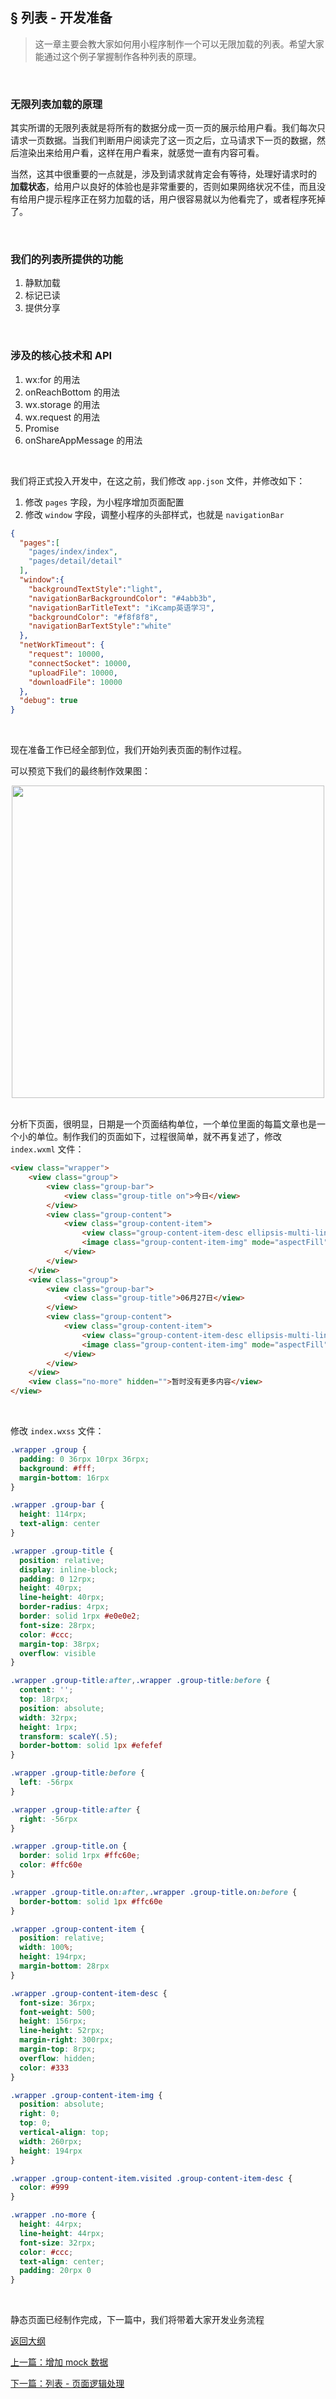 ## <a>&sect; 列表 - 开发准备</a>  
> 这一章主要会教大家如何用小程序制作一个可以无限加载的列表。希望大家能通过这个例子掌握制作各种列表的原理。  

<br>  

### 无限列表加载的原理  
其实所谓的无限列表就是将所有的数据分成一页一页的展示给用户看。我们每次只请求一页数据。当我们判断用户阅读完了这一页之后，立马请求下一页的数据，然后渲染出来给用户看，这样在用户看来，就感觉一直有内容可看。

当然，这其中很重要的一点就是，涉及到请求就肯定会有等待，处理好请求时的 **加载状态**，给用户以良好的体验也是非常重要的，否则如果网络状况不佳，而且没有给用户提示程序正在努力加载的话，用户很容易就以为他看完了，或者程序死掉了。

<br>  

### 我们的列表所提供的功能  
1. 静默加载
2. 标记已读
3. 提供分享

<br>  

### 涉及的核心技术和 API  
1. wx:for 的用法
2. onReachBottom 的用法
3. wx.storage 的用法
4. wx.request 的用法
5. Promise
6. onShareAppMessage 的用法

<br>  

我们将正式投入开发中，在这之前，我们修改 `app.json` 文件，并修改如下：  
1. 修改 `pages` 字段，为小程序增加页面配置
2. 修改 `window` 字段，调整小程序的头部样式，也就是 `navigationBar` 
```json
{
  "pages":[
    "pages/index/index",
    "pages/detail/detail"
  ],
  "window":{
    "backgroundTextStyle":"light",
    "navigationBarBackgroundColor": "#4abb3b",
    "navigationBarTitleText": "iKcamp英语学习",
    "backgroundColor": "#f8f8f8",
    "navigationBarTextStyle":"white"
  },
  "netWorkTimeout": {
    "request": 10000,
    "connectSocket": 10000,
    "uploadFile": 10000,
    "downloadFile": 10000
  },
  "debug": true
}
```  
<br>  

现在准备工作已经全部到位，我们开始列表页面的制作过程。  

可以预览下我们的最终制作效果图：  
<div align="center">
  <img src="./images/list.png" width="500"/>
</div>

<br>  

分析下页面，很明显，日期是一个页面结构单位，一个单位里面的每篇文章也是一个小的单位。制作我们的页面如下，过程很简单，就不再复述了，修改 `index.wxml` 文件：  
```html
<view class="wrapper">
    <view class="group">
        <view class="group-bar">
            <view class="group-title on">今日</view>
        </view>
        <view class="group-content">
            <view class="group-content-item">
                <view class="group-content-item-desc ellipsis-multi-line ellipsis-line-3">为什么聪明人总能保持冷静？</view>
                <image class="group-content-item-img" mode="aspectFill" src="https://n1image.hjfile.cn/mh/2017/06/26/9ffa8c56cfd76cf5159011f4017f022e.jpg"/>
            </view>
        </view>
    </view>
    <view class="group">
        <view class="group-bar">
            <view class="group-title">06月27日</view>
        </view>
        <view class="group-content">
            <view class="group-content-item">
                <view class="group-content-item-desc ellipsis-multi-line ellipsis-line-3">为什么聪明人总能保持冷静？</view>
                <image class="group-content-item-img" mode="aspectFill" src="https://n1image.hjfile.cn/mh/2017/06/26/9ffa8c56cfd76cf5159011f4017f022e.jpg"/>
            </view>
        </view>
    </view>
    <view class="no-more" hidden="">暂时没有更多内容</view>
</view>    
```

<br>  

修改 `index.wxss` 文件：
```css
.wrapper .group {
  padding: 0 36rpx 10rpx 36rpx;
  background: #fff;
  margin-bottom: 16rpx
}

.wrapper .group-bar {
  height: 114rpx;
  text-align: center
}

.wrapper .group-title {
  position: relative;
  display: inline-block;
  padding: 0 12rpx;
  height: 40rpx;
  line-height: 40rpx;
  border-radius: 4rpx;
  border: solid 1rpx #e0e0e2;
  font-size: 28rpx;
  color: #ccc;
  margin-top: 38rpx;
  overflow: visible
}

.wrapper .group-title:after,.wrapper .group-title:before {
  content: '';
  top: 18rpx;
  position: absolute;
  width: 32rpx;
  height: 1rpx;
  transform: scaleY(.5);
  border-bottom: solid 1px #efefef
}

.wrapper .group-title:before {
  left: -56rpx
}

.wrapper .group-title:after {
  right: -56rpx
}

.wrapper .group-title.on {
  border: solid 1rpx #ffc60e;
  color: #ffc60e
}

.wrapper .group-title.on:after,.wrapper .group-title.on:before {
  border-bottom: solid 1px #ffc60e
}

.wrapper .group-content-item {
  position: relative;
  width: 100%;
  height: 194rpx;
  margin-bottom: 28rpx
}

.wrapper .group-content-item-desc {
  font-size: 36rpx;
  font-weight: 500;
  height: 156rpx;
  line-height: 52rpx;
  margin-right: 300rpx;
  margin-top: 8rpx;
  overflow: hidden;
  color: #333
}

.wrapper .group-content-item-img {
  position: absolute;
  right: 0;
  top: 0;
  vertical-align: top;
  width: 260rpx;
  height: 194rpx
}

.wrapper .group-content-item.visited .group-content-item-desc {
  color: #999
}

.wrapper .no-more {
  height: 44rpx;
  line-height: 44rpx;
  font-size: 32rpx;
  color: #ccc;
  text-align: center;
  padding: 20rpx 0
}
```

<br>

静态页面已经制作完成，下一篇中，我们将带着大家开发业务流程

<a href="../readme.md">返回大纲</a>  

<a href="./ch2-3.md">上一篇：增加 mock 数据</a>

<a href="./ch3-2.md">下一篇：列表 - 页面逻辑处理</a>

